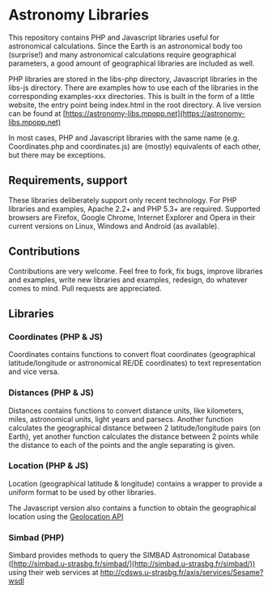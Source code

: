 Astronomy Libraries
===================

This repository contains PHP and Javascript libraries useful for astronomical calculations. Since the Earth is an astronomical body too (surprise!) and many astronomical calculations require geographical parameters, a good amount of geographical libraries are included as well.

PHP libraries are stored in the libs-php directory, Javascript libraries in the libs-js directory. There are examples how to use each of the libraries in the corresponding examples-xxx directories. This is built in the form of a little website, the entry point being index.html in the root directory. A live version can be found at [https://astronomy-libs.mpopp.net](https://astronomy-libs.mpopp.net)

In most cases, PHP and Javascript libraries with the same name (e.g. Coordinates.php and coordinates.js) are (mostly) equivalents of each other, but there may be exceptions.

Requirements, support
---------------------

These libraries deliberately support only recent technology. For PHP libraries and examples, Apache 2.2+ and PHP 5.3+ are required. Supported browsers are Firefox, Google Chrome, Internet Explorer and Opera in their current versions on Linux, Windows and Android (as available).

Contributions
-------------

Contributions are very welcome. Feel free to fork, fix bugs, improve libraries and examples, write new libraries and examples, redesign, do whatever comes to mind. Pull requests are appreciated.

Libraries
---------

### Coordinates (PHP & JS)

Coordinates contains functions to convert float coordinates (geographical latitude/longitude or astronomical RE/DE coordinates) to text representation and vice versa.

### Distances (PHP & JS)

Distances contains functions to convert distance units, like kilometers, miles, astronomical units, light years and parsecs. Another function calculates the geographical distance between 2 latitude/longitude pairs (on Earth), yet another function calculates the distance between 2 points while the distance to each of the points and the angle separating is given.

### Location (PHP & JS)

Location (geographical latitude & longitude) contains a wrapper to provide a uniform format to be used by other libraries.

The Javascript version also contains a function to obtain the geographical location using the [Geolocation API](http://dev.w3.org/geo/api/spec-source.html)

### Simbad (PHP)

Simbard provides methods to query the SIMBAD Astronomical Database ([http://simbad.u-strasbg.fr/simbad/](http://simbad.u-strasbg.fr/simbad/)) using their web services at http://cdsws.u-strasbg.fr/axis/services/Sesame?wsdl
